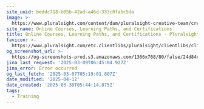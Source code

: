```yaml
---
site_uuid: beddc718-b05b-42ad-a46d-333c0fabc5da
image: >-
  https://www.pluralsight.com/content/dam/pluralsight-creative-team/creative_portfolio/dex_unified_website2022program/dex_unified_websitehomeandskills2022project/final/octoberHomepage-socialShareImage1.png
site_name: Online Courses, Learning Paths, and Certifications
title: Online Courses, Learning Paths, and Certifications - Pluralsight
favicon: >-
  https://www.pluralsight.com/etc.clientlibs/pluralsight/clientlibs/clientlib-main/resources/images/favicons/android-chrome-192x192.png
og_screenshot_url: >-
  https://og-screenshots-prod.s3.amazonaws.com/1366x768/80/false/24d84c206f600a905b49a9b52f4d8eb38ba05b6b2e4c31745675c47f797d2452.jpeg
jina_last_request: '2025-03-09T06:45:04.927Z'
jina_error: Error occurred
og_last_fetch: '2025-03-07T05:19:01.807Z'
date_modified: '2025-04-12'
date_created: '2025-03-30T05:44:14.875Z'
tags:
  - Training
---
```














































